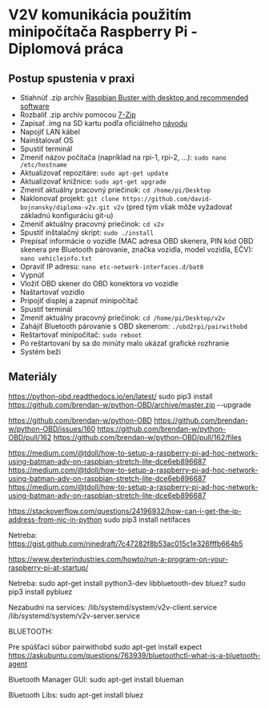 # V2V komunikácia použitím minipočítača Raspberry Pi - Diplomová práca

## Postup spustenia v praxi
- Stiahnúť .zip archív [Raspbian Buster with desktop and recommended software](https://www.raspberrypi.org/downloads/raspbian/)
- Rozbaliť .zip archív pomocou [7-Zip](https://www.7-zip.org/)
- Zapísať .img na SD kartu podľa oficiálneho [návodu](https://www.raspberrypi.org/documentation/installation/installing-images/README.md)
- Napojiť LAN kábel
- Nainštalovať OS
- Spustiť terminál
- Zmeniť názov počítača (napríklad na rpi-1, rpi-2, ...): `sudo nano /etc/hostname`
- Aktualizovať repozitáre: `sudo apt-get update`
- Aktualizovať knižnice: `sudo apt-get upgrade`
- Zmeniť aktuálny pracovný priečinok: `cd /home/pi/Desktop`
- Naklonovať projekt: `git clone https://github.com/david-bojnansky/diploma-v2v.git v2v` (pred tým však môže vyžadovať základnú konfiguráciu git-u)
- Zmeniť aktuálny pracovný priečinok: `cd v2v`
- Spustiť inštalačný skript: `sudo ./install`
- Prepísať informácie o vozidle (MAC adresa OBD skenera, PIN kód OBD skenera pre Bluetooth párovanie, značka vozidla, model vozidla, EČV): `nano vehicleinfo.txt`
- Opraviť IP adresu: `nano etc-network-interfaces.d/bat0`
- Vypnúť
- Vložiť OBD skener do OBD konektora vo vozidle
- Naštartovať vozidlo
- Pripojiť displej a zapnúť minipočítač
- Spustiť terminál
- Zmeniť aktuálny pracovný priečinok: `cd /home/pi/Desktop/v2v`
- Zahájiť Bluetooth párovanie s OBD skenerom: `./obd2rpi/pairwithobd`
- Reštartovať minipočítač: `sudo reboot`
- Po reštartovaní by sa do minúty malo ukázať grafické rozhranie
- Systém beží

## Materiály
https://python-obd.readthedocs.io/en/latest/
sudo pip3 install https://github.com/brendan-w/python-OBD/archive/master.zip --upgrade

https://github.com/brendan-w/python-OBD
https://github.com/brendan-w/python-OBD/issues/160
https://github.com/brendan-w/python-OBD/pull/162
https://github.com/brendan-w/python-OBD/pull/162/files






https://medium.com/@tdoll/how-to-setup-a-raspberry-pi-ad-hoc-network-using-batman-adv-on-raspbian-stretch-lite-dce6eb896687
https://medium.com/@tdoll/how-to-setup-a-raspberry-pi-ad-hoc-network-using-batman-adv-on-raspbian-stretch-lite-dce6eb896687
https://medium.com/@tdoll/how-to-setup-a-raspberry-pi-ad-hoc-network-using-batman-adv-on-raspbian-stretch-lite-dce6eb896687

https://stackoverflow.com/questions/24196932/how-can-i-get-the-ip-address-from-nic-in-python
sudo pip3 install netifaces


Netreba:
https://gist.github.com/ninedraft/7c47282f8b53ac015c1e326fffb664b5



https://www.dexterindustries.com/howto/run-a-program-on-your-raspberry-pi-at-startup/






Netreba:
sudo apt-get install python3-dev libbluetooth-dev bluez?
sudo pip3 install pybluez


Nezabudni na services:
/lib/systemd/system/v2v-client.service
/lib/systemd/system/v2v-server.service




BLUETOOTH:

Pre spúšťací súbor pairwithobd
sudo apt-get install expect
https://askubuntu.com/questions/763939/bluetoothctl-what-is-a-bluetooth-agent

Bluetooth Manager GUI:
sudo apt-get install blueman

Bluetooth Libs:
sudo apt-get install bluez
